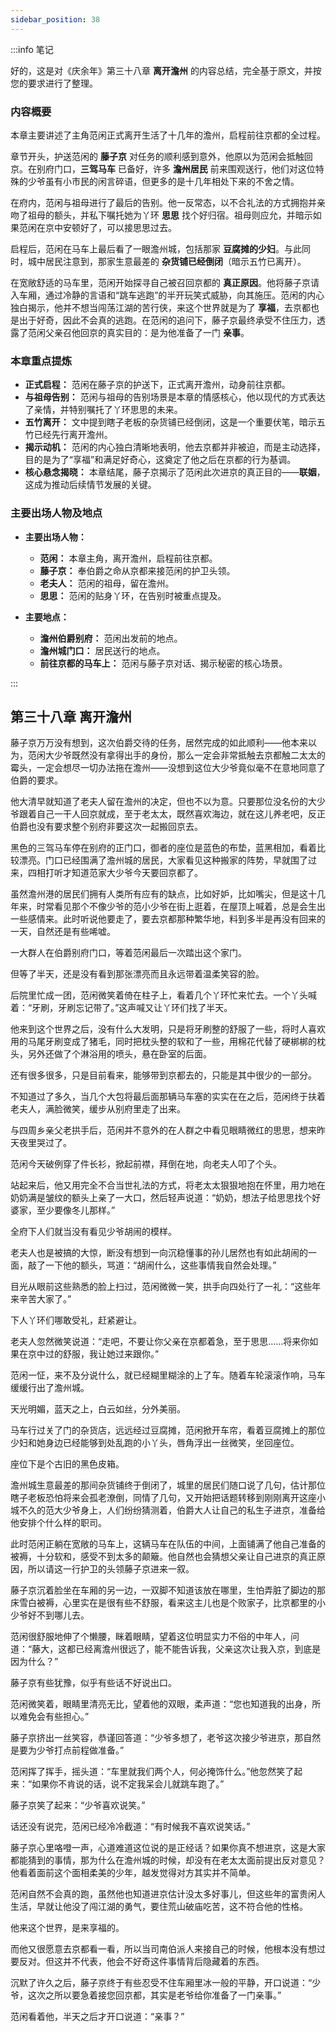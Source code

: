 ```yaml
---
sidebar_position: 38
---
```


:::info 笔记

好的，这是对《庆余年》第三十八章 **离开澹州** 的内容总结，完全基于原文，并按您的要求进行了整理。

### **内容概要**

本章主要讲述了主角范闲正式离开生活了十几年的澹州，启程前往京都的全过程。

章节开头，护送范闲的 **藤子京** 对任务的顺利感到意外，他原以为范闲会抵触回京。在别府门口，**三驾马车** 已备好，许多 **澹州居民** 前来围观送行，他们对这位特殊的少爷虽有小市民的闲言碎语，但更多的是十几年相处下来的不舍之情。

在府内，范闲与祖母进行了最后的告别。他一反常态，以不合礼法的方式拥抱并亲吻了祖母的额头，并私下嘱托她为丫环 **思思** 找个好归宿。祖母则应允，并暗示如果范闲在京中安顿好了，可以接思思过去。

启程后，范闲在马车上最后看了一眼澹州城，包括那家 **豆腐摊的少妇**。与此同时，城中居民注意到，那家生意最差的 **杂货铺已经倒闭**（暗示五竹已离开）。

在宽敞舒适的马车里，范闲开始探寻自己被召回京都的 **真正原因**。他将藤子京请入车厢，通过冷静的言语和“跳车逃跑”的半开玩笑式威胁，向其施压。范闲的内心独白揭示，他并不想当闯荡江湖的苦行侠，来这个世界就是为了 **享福**，去京都也是出于好奇，因此不会真的逃跑。在范闲的追问下，藤子京最终承受不住压力，透露了范闲父亲召他回京的真实目的：是为他准备了一门 **亲事**。

### **本章重点提炼**

*   **正式启程：** 范闲在藤子京的护送下，正式离开澹州，动身前往京都。
*   **与祖母告别：** 范闲与祖母的告别场景是本章的情感核心，他以现代的方式表达了亲情，并特别嘱托了丫环思思的未来。
*   **五竹离开：** 文中提到瞎子老板的杂货铺已经倒闭，这是一个重要伏笔，暗示五竹已经先行离开澹州。
*   **揭示动机：** 范闲的内心独白清晰地表明，他去京都并非被迫，而是主动选择，目的是为了“享福”和满足好奇心，这奠定了他之后在京都的行为基调。
*   **核心悬念揭晓：** 本章结尾，藤子京揭示了范闲此次进京的真正目的——**联姻**，这成为推动后续情节发展的关键。

### **主要出场人物及地点**

*   **主要出场人物：**
    *   **范闲：** 本章主角，离开澹州，启程前往京都。
    *   **藤子京：** 奉伯爵之命从京都来接范闲的护卫头领。
    *   **老夫人：** 范闲的祖母，留在澹州。
    *   **思思：** 范闲的贴身丫环，在告别时被重点提及。

*   **主要地点：**
    *   **澹州伯爵别府：** 范闲出发前的地点。
    *   **澹州城门口：** 居民送行的地点。
    *   **前往京都的马车上：** 范闲与藤子京对话、揭示秘密的核心场景。

:::

## 第三十八章 **离开澹州**

藤子京万万没有想到，这次伯爵交待的任务，居然完成的如此顺利——他本来以为，范闲大少爷既然没有拿得出手的身份，那么一定会非常抵触去京都触二太太的霉头，一定会想尽一切办法拖在澹州——没想到这位大少爷竟似毫不在意地同意了伯爵的要求。

他大清早就知道了老夫人留在澹州的决定，但也不以为意。只要那位没名份的大少爷跟着自己一干人回京就成，至于老太太，既然喜欢海边，就在这儿养老吧，反正伯爵也没有要求整个别府非要这次一起搬回京去。

黑色的三驾马车停在别府的正门口，御者的座位是蓝色的布垫，蓝黑相加，看着比较漂亮。门口已经围满了澹州城的居民，大家看见这种搬家的阵势，早就围了过来，四相打听才知道范家大少爷今天要回京都了。

虽然澹州港的居民们拥有人类所有应有的缺点，比如好妒，比如嘴尖，但是这十几年来，时常看见那个不像少爷的范小少爷在街上逛着，在屋顶上喊着，总是会生出一些感情来。此时听说他要走了，要去京都那种繁华地，料到多半是再没有回来的一天，自然还是有些唏嘘。

一大群人在伯爵别府门口，等着范闲最后一次踏出这个家门。

但等了半天，还是没有看到那张漂亮而且永远带着温柔笑容的脸。

后院里忙成一团，范闲微笑着倚在柱子上，看着几个丫环忙来忙去。一个丫头喊着：“牙刷，牙刷忘记带了。”这声喊又让丫环们找了半天。

他来到这个世界之后，没有什么大发明，只是将牙刷整的舒服了一些，将时人喜欢用的马尾牙刷变成了猪毛，同时把枕头整的软和了一些，用棉花代替了硬梆梆的枕头，另外还做了个淋浴用的喷头，悬在卧室的后面。

还有很多很多，只是目前看来，能够带到京都去的，只能是其中很少的一部分。

不知道过了多久，当几个大包将最后面那辆马车塞的实实在在之后，范闲终于扶着老夫人，满脸微笑，缓步从别府里走了出来。

与四周乡亲父老拱手后，范闲并不意外的在人群之中看见眼睛微红的思思，想来昨天夜里哭过了。

范闲今天破例穿了件长衫，掀起前襟，拜倒在地，向老夫人叩了个头。

站起来后，他又用完全不合当世礼法的方式，将老太太狠狠地抱在怀里，用力地在奶奶满是皱纹的额头上亲了一大口，然后轻声说道：“奶奶，想法子给思思找个好婆家，至少要像冬儿那样。”

全府下人们就当没有看见少爷胡闹的模样。

老夫人也是被搞的大惊，断没有想到一向沉稳懂事的孙儿居然也有如此胡闹的一面，敲了一下他的额头，骂道：“胡闹什么，这些事情我自然会处理。”

目光从眼前这些熟悉的脸上扫过，范闲微微一笑，拱手向四处行了一礼：“这些年来辛苦大家了。”

下人丫环们哪敢受礼，赶紧避让。

老夫人忽然微笑说道：“走吧，不要让你父亲在京都着急，至于思思……将来你如果在京中过的舒服，我让她过来跟你。”

范闲一怔，来不及分说什么，就已经糊里糊涂的上了车。随着车轮滚滚作响，马车缓缓行出了澹州城。

天光明媚，蓝天之上，白云如丝，分外美丽。

马车行过关了门的杂货店，远远经过豆腐摊，范闲掀开车帘，看着豆腐摊上的那位少妇和她身边已经能够到处乱跑的小丫头，唇角浮出一丝微笑，坐回座位。

座位下是个古旧的黑色皮箱。

澹州城生意最差的那间杂货铺终于倒闭了，城里的居民们随口说了几句，估计那位瞎子老板恐怕将来会孤老潦倒，同情了几句，又开始把话题转移到刚刚离开这座小城不久的范大少爷身上，人们纷纷猜测着，伯爵大人让自己的私生子进京，准备给他安排个什么样的职司。

此时范闲正躺在宽敞的马车上，这辆马车在队伍的中间，上面铺满了他自己准备的被褥，十分软和，感受不到太多的颠簸。他自然也会猜想父亲让自己进京的真正原因，所以请这一行护卫的头领藤子京进来一叙。

藤子京沉着脸坐在车厢的另一边，一双脚不知道该放在哪里，生怕弄脏了脚边的那床雪白被褥，心里实在是很有些不舒服，看来这主儿也是个败家子，比京都里的小少爷好不到哪儿去。

范闲很舒服地伸了个懒腰，眯着眼睛，望着这位明显实力不俗的中年人，问道：“藤大，这都已经离澹州很远了，能不能告诉我，父亲这次让我入京，到底是因为什么？”

藤子京有些犹豫，似乎有些话不好说出口。

范闲微笑着，眼睛里清亮无比，望着他的双眼，柔声道：“您也知道我的出身，所以难免会有些担心。”

藤子京挤出一丝笑容，恭谨回答道：“少爷多想了，老爷这次接少爷进京，那自然是要为少爷打点前程做准备。”

范闲挥了挥手，摇头道：“车里就我们两个人，何必掩饰什么。”他忽然笑了起来：“如果你不肯说的话，说不定我呆会儿就跳车跑了。”

藤子京笑了起来：“少爷喜欢说笑。”

话还没有说完，范闲已经冷冷截道：“有时候我不喜欢说笑话。”

藤子京心里咯噔一声，心道难道这位说的是正经话？如果你真不想进京，这是大家都能猜到的事情，那为什么在澹州城的时候，却没有在老太太面前提出反对意见？他看着面前这个面相柔美的少年，越发觉得对方其实并不简单。

范闲自然不会真的跑，虽然他也知道进京估计没太多好事儿，但这些年的富贵闲人生活，早就让他没了闯江湖的勇气，要住荒山破庙吃苦，这不符合他的性格。

他来这个世界，是来享福的。

而他又很愿意去京都看一看，所以当司南伯派人来接自己的时候，他根本没有想过要反对。但这并不代表，他会不好奇这件事情背后隐藏着的东西。

沉默了许久之后，藤子京终于有些忍受不住车厢里冰一般的平静，开口说道：“少爷，这次之所以要急着接您回京都，其实是老爷给你准备了一门亲事。”

范闲看着他，半天之后才开口说道：“亲事？”


